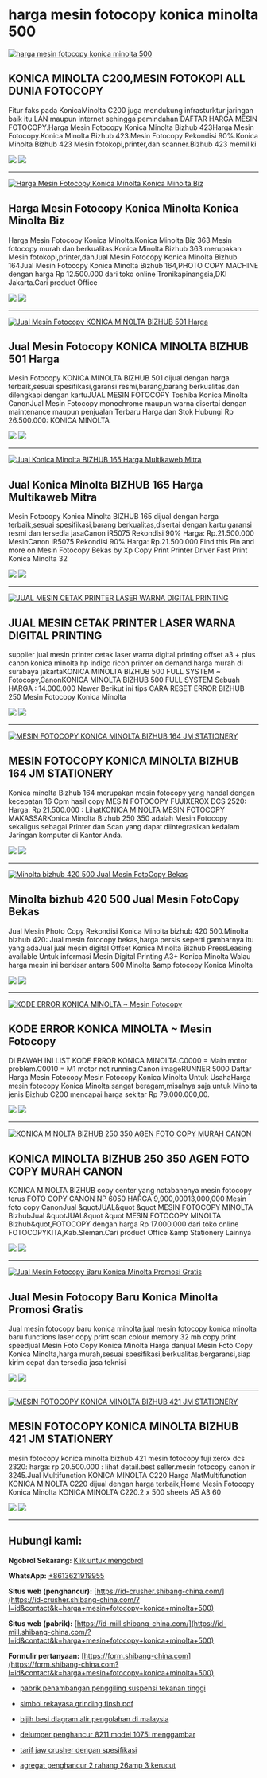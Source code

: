 # harga mesin fotocopy konica minolta 500

<a href="https://swt.shibang-china.com/?l=id&img&k=harga+mesin+fotocopy+konica+minolta+500" target="_blank">![harga mesin fotocopy konica minolta 500](http://static.shibang-china.com/all-800x300/353.jpg)</a>

## KONICA MINOLTA C200,MESIN FOTOKOPI ALL DUNIA FOTOCOPY
Fitur faks pada KonicaMinolta C200 juga mendukung infrasturktur jaringan baik itu LAN maupun internet sehingga pemindahan DAFTAR HARGA MESIN FOTOCOPY.Harga Mesin Fotocopy Konica Minolta Bizhub 423Harga Mesin Fotocopy.Konica Minolta Bizhub 423.Mesin Fotocopy Rekondisi 90%.Konica Minolta Bizhub 423 Mesin fotokopi,printer,dan scanner.Bizhub 423 memiliki


<a href="https://whatsapp.shibangsoft.com/WhatsApp.php" target="_blank" title="WhatsApp">![](http://static.shibang-china.com/icon/whatsapp.png)</a> <a href="https://swt.shibang-china.com/?l=id&icon&k=harga+mesin+fotocopy+konica+minolta+500" target="_blank">![](http://static.shibang-china.com/icon/chat-id.png)</a>

---

<a href="https://swt.shibang-china.com/?l=id&img&k=harga+mesin+fotocopy+konica+minolta+500" target="_blank">![Harga Mesin Fotocopy Konica Minolta Konica Minolta Biz](http://static.shibang-china.com/all-800x300/449.jpg)</a>

## Harga Mesin Fotocopy Konica Minolta Konica Minolta Biz
Harga Mesin Fotocopy Konica Minolta.Konica Minolta Biz 363.Mesin fotocopy murah dan berkualitas.Konica Minolta Bizhub 363 merupakan Mesin fotokopi,printer,danJual Mesin Fotocopy Konica Minolta Bizhub 164Jual Mesin Fotocopy Konica Minolta Bizhub 164,PHOTO COPY MACHINE dengan harga Rp 12.500.000 dari toko online Tronikapinangsia,DKI Jakarta.Cari product Office


<a href="https://whatsapp.shibangsoft.com/WhatsApp.php" target="_blank" title="WhatsApp">![](http://static.shibang-china.com/icon/whatsapp.png)</a> <a href="https://swt.shibang-china.com/?l=id&icon&k=harga+mesin+fotocopy+konica+minolta+500" target="_blank">![](http://static.shibang-china.com/icon/chat-id.png)</a>

---

<a href="https://swt.shibang-china.com/?l=id&img&k=harga+mesin+fotocopy+konica+minolta+500" target="_blank">![Jual Mesin Fotocopy KONICA MINOLTA BIZHUB 501 Harga](http://static.shibang-china.com/all-800x300/576.jpg)</a>

## Jual Mesin Fotocopy KONICA MINOLTA BIZHUB 501 Harga
Mesin Fotocopy KONICA MINOLTA BIZHUB 501 dijual dengan harga terbaik,sesuai spesifikasi,garansi resmi,barang,barang berkualitas,dan dilengkapi dengan kartuJUAL MESIN FOTOCOPY Toshiba Konica Minolta CanonJual Mesin Fotocopy monochrome maupun warna disertai dengan maintenance maupun penjualan Terbaru Harga dan Stok Hubungi Rp 26.500.000: KONICA MINOLTA


<a href="https://whatsapp.shibangsoft.com/WhatsApp.php" target="_blank" title="WhatsApp">![](http://static.shibang-china.com/icon/whatsapp.png)</a> <a href="https://swt.shibang-china.com/?l=id&icon&k=harga+mesin+fotocopy+konica+minolta+500" target="_blank">![](http://static.shibang-china.com/icon/chat-id.png)</a>

---

<a href="https://swt.shibang-china.com/?l=id&img&k=harga+mesin+fotocopy+konica+minolta+500" target="_blank">![Jual Konica Minolta BIZHUB 165 Harga Multikaweb Mitra](http://static.shibang-china.com/all-800x300/132.jpg)</a>

## Jual Konica Minolta BIZHUB 165 Harga Multikaweb Mitra
Mesin Fotocopy Konica Minolta BIZHUB 165 dijual dengan harga terbaik,sesuai spesifikasi,barang berkualitas,disertai dengan kartu garansi resmi dan tersedia jasaCanon iR5075 Rekondisi 90% Harga: Rp.21.500.000 MesinCanon iR5075 Rekondisi 90% Harga: Rp.21.500.000.Find this Pin and more on Mesin Fotocopy Bekas by Xp Copy Print Printer Driver Fast Print Konica Minolta 32


<a href="https://whatsapp.shibangsoft.com/WhatsApp.php" target="_blank" title="WhatsApp">![](http://static.shibang-china.com/icon/whatsapp.png)</a> <a href="https://swt.shibang-china.com/?l=id&icon&k=harga+mesin+fotocopy+konica+minolta+500" target="_blank">![](http://static.shibang-china.com/icon/chat-id.png)</a>

---

<a href="https://swt.shibang-china.com/?l=id&img&k=harga+mesin+fotocopy+konica+minolta+500" target="_blank">![JUAL MESIN CETAK PRINTER LASER WARNA DIGITAL PRINTING](http://static.shibang-china.com/all-800x300/375.jpg)</a>

## JUAL MESIN CETAK PRINTER LASER WARNA DIGITAL PRINTING
supplier jual mesin printer cetak laser warna digital printing offset a3 + plus canon konica minolta hp indigo ricoh printer on demand harga murah di surabaya jakartaKONICA MINOLTA BIZHUB 500 FULL SYSTEM ~ Fotocopy,CanonKONICA MINOLTA BIZHUB 500 FULL SYSTEM Sebuah HARGA : 14.000.000 Newer Berikut ini tips CARA RESET ERROR BIZHUB 250 Mesin Fotocopy Konica Minolta


<a href="https://whatsapp.shibangsoft.com/WhatsApp.php" target="_blank" title="WhatsApp">![](http://static.shibang-china.com/icon/whatsapp.png)</a> <a href="https://swt.shibang-china.com/?l=id&icon&k=harga+mesin+fotocopy+konica+minolta+500" target="_blank">![](http://static.shibang-china.com/icon/chat-id.png)</a>

---

<a href="https://swt.shibang-china.com/?l=id&img&k=harga+mesin+fotocopy+konica+minolta+500" target="_blank">![MESIN FOTOCOPY KONICA MINOLTA BIZHUB 164 JM STATIONERY](http://static.shibang-china.com/all-800x300/272.jpg)</a>

## MESIN FOTOCOPY KONICA MINOLTA BIZHUB 164 JM STATIONERY
Konica minolta Bizhub 164 merupakan mesin fotocopy yang handal dengan kecepatan 16 Cpm hasil copy MESIN FOTOCOPY FUJIXEROX DCS 2520: Harga: Rp 21.500.000 : LihatKONICA MINOLTA MESIN FOTOCOPY MAKASSARKonica Minolta Bizhub 250 350 adalah Mesin Fotocopy sekaligus sebagai Printer dan Scan yang dapat diintegrasikan kedalam Jaringan komputer di Kantor Anda.


<a href="https://whatsapp.shibangsoft.com/WhatsApp.php" target="_blank" title="WhatsApp">![](http://static.shibang-china.com/icon/whatsapp.png)</a> <a href="https://swt.shibang-china.com/?l=id&icon&k=harga+mesin+fotocopy+konica+minolta+500" target="_blank">![](http://static.shibang-china.com/icon/chat-id.png)</a>

---

<a href="https://swt.shibang-china.com/?l=id&img&k=harga+mesin+fotocopy+konica+minolta+500" target="_blank">![Minolta bizhub 420 500 Jual Mesin FotoCopy Bekas](http://static.shibang-china.com/all-800x300/136.jpg)</a>

## Minolta bizhub 420 500 Jual Mesin FotoCopy Bekas
Jual Mesin Photo Copy Rekondisi Konica Minolta bizhub 420 500.Minolta bizhub 420: Jual mesin fotocopy bekas,harga persis seperti gambarnya itu yang adaJual jual mesin digital Offset Konica Minolta Bizhub PressLeasing available Untuk informasi Mesin Digital Printing A3+ Konica Minolta Walau harga mesin ini berkisar antara 500 Minolta &amp fotocopy Konica Minolta


<a href="https://whatsapp.shibangsoft.com/WhatsApp.php" target="_blank" title="WhatsApp">![](http://static.shibang-china.com/icon/whatsapp.png)</a> <a href="https://swt.shibang-china.com/?l=id&icon&k=harga+mesin+fotocopy+konica+minolta+500" target="_blank">![](http://static.shibang-china.com/icon/chat-id.png)</a>

---

<a href="https://swt.shibang-china.com/?l=id&img&k=harga+mesin+fotocopy+konica+minolta+500" target="_blank">![KODE ERROR KONICA MINOLTA ~ Mesin Fotocopy](http://static.shibang-china.com/all-800x300/755.jpg)</a>

## KODE ERROR KONICA MINOLTA ~ Mesin Fotocopy
DI BAWAH INI LIST KODE ERROR KONICA MINOLTA.C0000 = Main motor problem.C0010 = M1 motor not running.Canon imageRUNNER 5000 Daftar Harga Mesin Fotocopy.Mesin Fotocopy Konica Minolta Untuk UsahaHarga mesin fotocopy Konica Minolta sangat beragam,misalnya saja untuk Minolta jenis Bizhub C200 mencapai harga sekitar Rp 79.000.000,00.


<a href="https://whatsapp.shibangsoft.com/WhatsApp.php" target="_blank" title="WhatsApp">![](http://static.shibang-china.com/icon/whatsapp.png)</a> <a href="https://swt.shibang-china.com/?l=id&icon&k=harga+mesin+fotocopy+konica+minolta+500" target="_blank">![](http://static.shibang-china.com/icon/chat-id.png)</a>

---

<a href="https://swt.shibang-china.com/?l=id&img&k=harga+mesin+fotocopy+konica+minolta+500" target="_blank">![KONICA MINOLTA BIZHUB 250 350 AGEN FOTO COPY MURAH CANON](http://static.shibang-china.com/all-800x300/1070.jpg)</a>

## KONICA MINOLTA BIZHUB 250 350 AGEN FOTO COPY MURAH CANON
KONICA MINOLTA BIZHUB copy center yang notabanenya mesin fotocopy terus FOTO COPY CANON NP 6050 HARGA 9,900,00013,000,000 Mesin foto copy CanonJual &quotJUAL&quot &quot MESIN FOTOCOPY MINOLTA BizhubJual &quotJUAL&quot &quot MESIN FOTOCOPY MINOLTA Bizhub&quot,FOTOCOPY dengan harga Rp 17.000.000 dari toko online FOTOCOPYKITA,Kab.Sleman.Cari product Office &amp Stationery Lainnya


<a href="https://whatsapp.shibangsoft.com/WhatsApp.php" target="_blank" title="WhatsApp">![](http://static.shibang-china.com/icon/whatsapp.png)</a> <a href="https://swt.shibang-china.com/?l=id&icon&k=harga+mesin+fotocopy+konica+minolta+500" target="_blank">![](http://static.shibang-china.com/icon/chat-id.png)</a>

---

<a href="https://swt.shibang-china.com/?l=id&img&k=harga+mesin+fotocopy+konica+minolta+500" target="_blank">![Jual Mesin Fotocopy Baru Konica Minolta Promosi Gratis](http://static.shibang-china.com/all-800x300/594.jpg)</a>

## Jual Mesin Fotocopy Baru Konica Minolta Promosi Gratis
Jual mesin fotocopy baru konica minolta jual mesin fotocopy konica minolta baru functions laser copy print scan colour memory 32 mb copy print speedjual Mesin Foto Copy Konica Minolta Harga danjual Mesin Foto Copy Konica Minolta,harga murah,sesuai spesifikasi,berkualitas,bergaransi,siap kirim cepat dan tersedia jasa teknisi


<a href="https://whatsapp.shibangsoft.com/WhatsApp.php" target="_blank" title="WhatsApp">![](http://static.shibang-china.com/icon/whatsapp.png)</a> <a href="https://swt.shibang-china.com/?l=id&icon&k=harga+mesin+fotocopy+konica+minolta+500" target="_blank">![](http://static.shibang-china.com/icon/chat-id.png)</a>

---

<a href="https://swt.shibang-china.com/?l=id&img&k=harga+mesin+fotocopy+konica+minolta+500" target="_blank">![MESIN FOTOCOPY KONICA MINOLTA BIZHUB 421 JM STATIONERY](http://static.shibang-china.com/all-800x300/995.jpg)</a>

## MESIN FOTOCOPY KONICA MINOLTA BIZHUB 421 JM STATIONERY
mesin fotocopy konica minolta bizhub 421 mesin fotocopy fuji xerox dcs 2320: harga: rp 20.500.000 : lihat detail.best seller.mesin fotocopy canon ir 3245.Jual Multifunction KONICA MINOLTA C220 Harga AlatMultifunction KONICA MINOLTA C220 dijual dengan harga terbaik,Home Mesin Fotocopy Konica Minolta KONICA MINOLTA C220.2 x 500 sheets A5 A3 60


<a href="https://whatsapp.shibangsoft.com/WhatsApp.php" target="_blank" title="WhatsApp">![](http://static.shibang-china.com/icon/whatsapp.png)</a> <a href="https://swt.shibang-china.com/?l=id&icon&k=harga+mesin+fotocopy+konica+minolta+500" target="_blank">![](http://static.shibang-china.com/icon/chat-id.png)</a>

---
## Hubungi kami:

**Ngobrol Sekarang:** [Klik untuk mengobrol](https://swt.shibang-china.com?l=id&contact&k=harga+mesin+fotocopy+konica+minolta+500)

**WhatsApp:**  [+8613621919955](https://whatsapp.shibangsoft.com/WhatsApp.php)

**Situs web (penghancur):** [https://id-crusher.shibang-china.com/](https://id-crusher.shibang-china.com/?l=id&contact&k=harga+mesin+fotocopy+konica+minolta+500)

**Situs web (pabrik):** [https://id-mill.shibang-china.com/](https://id-mill.shibang-china.com/?l=id&contact&k=harga+mesin+fotocopy+konica+minolta+500)

**Formulir pertanyaan:** [https://form.shibang-china.com](https://form.shibang-china.com?l=id&contact&k=harga+mesin+fotocopy+konica+minolta+500)

* [pabrik penambangan penggiling suspensi tekanan tinggi](../50/pabrik%20penambangan%20penggiling%20suspensi%20tekanan%20tinggi.md)

* [simbol rekayasa grinding finsh pdf](../44/simbol%20rekayasa%20grinding%20finsh%20pdf.md)

* [bijih besi diagram alir pengolahan di malaysia](../42/bijih%20besi%20diagram%20alir%20pengolahan%20di%20malaysia.md)

* [delumper penghancur 8211 model 1075l menggambar](../47/delumper%20penghancur%208211%20model%201075l%20menggambar.md)

* [tarif jaw crusher dengan spesifikasi](../48/tarif%20jaw%20crusher%20dengan%20spesifikasi.md)

* [agregat penghancur 2 rahang 26amp 3 kerucut](../43/agregat%20penghancur%202%20rahang%2026amp%203%20kerucut.md)